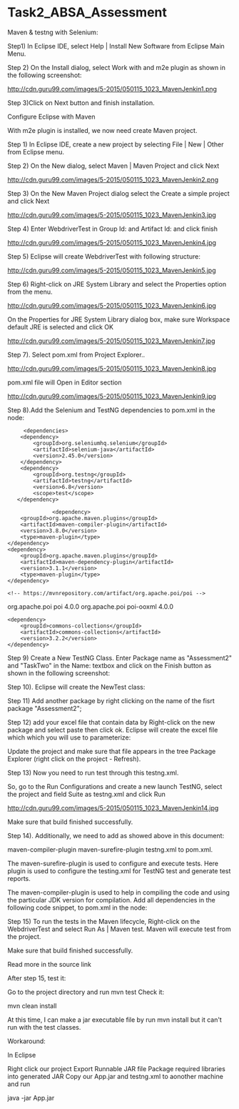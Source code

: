 # Task2_ABSA_Assessment
Maven & testng with Selenium:



Step1) In Eclipse IDE, select Help | Install New Software from Eclipse Main Menu.

Step 2) On the Install dialog, select Work with and m2e plugin as shown in the following screenshot:

http://cdn.guru99.com/images/5-2015/050115_1023_MavenJenkin1.png

Step 3)Click on Next button and finish installation.

Configure Eclipse with Maven

With m2e plugin is installed, we now need create Maven project.

Step 1) In Eclipse IDE, create a new project by selecting File | New | Other from Eclipse menu.

Step 2) On the New dialog, select Maven | Maven Project and click Next

http://cdn.guru99.com/images/5-2015/050115_1023_MavenJenkin2.png

Step 3) On the New Maven Project dialog select the Create a simple project and click Next

http://cdn.guru99.com/images/5-2015/050115_1023_MavenJenkin3.jpg

Step 4) Enter WebdriverTest in Group Id: and Artifact Id: and click finish

http://cdn.guru99.com/images/5-2015/050115_1023_MavenJenkin4.jpg

Step 5) Eclipse will create WebdriverTest with following structure:

http://cdn.guru99.com/images/5-2015/050115_1023_MavenJenkin5.jpg

Step 6) Right-click on JRE System Library and select the Properties option from the menu.

http://cdn.guru99.com/images/5-2015/050115_1023_MavenJenkin6.jpg

On the Properties for JRE System Library dialog box, make sure Workspace default JRE is selected and click OK

http://cdn.guru99.com/images/5-2015/050115_1023_MavenJenkin7.jpg

Step 7). Select pom.xml from Project Explorer..

http://cdn.guru99.com/images/5-2015/050115_1023_MavenJenkin8.jpg

pom.xml file will Open in Editor section

http://cdn.guru99.com/images/5-2015/050115_1023_MavenJenkin9.jpg

Step 8).Add the Selenium and TestNG dependencies to pom.xml in the node:

         <dependencies>           
        <dependency>              
            <groupId>org.seleniumhq.selenium</groupId>                              
            <artifactId>selenium-java</artifactId>                              
            <version>2.45.0</version>                               
        </dependency>             
        <dependency>              
            <groupId>org.testng</groupId>                               
            <artifactId>testng</artifactId>                             
            <version>6.8</version>                              
            <scope>test</scope>                                     
       </dependency> 

                  <dependency>
  		<groupId>org.apache.maven.plugins</groupId>
  		<artifactId>maven-compiler-plugin</artifactId>
  		<version>3.8.0</version>
  		<type>maven-plugin</type>
  	</dependency>
  	<dependency>
  		<groupId>org.apache.maven.plugins</groupId>
  		<artifactId>maven-dependency-plugin</artifactId>
  		<version>3.1.1</version>
  		<type>maven-plugin</type>
  	</dependency>
  	
  	<!-- https://mvnrepository.com/artifact/org.apache.poi/poi -->
<dependency>
    <groupId>org.apache.poi</groupId>
    <artifactId>poi</artifactId>
    <version>4.0.0</version>
</dependency>
  	<!-- https://mvnrepository.com/artifact/org.apache.poi/poi-ooxml -->
<dependency>
    <groupId>org.apache.poi</groupId>
    <artifactId>poi-ooxml</artifactId>
    <version>4.0.0</version>
</dependency>


  	<dependency>
  		<groupId>commons-collections</groupId>
  		<artifactId>commons-collections</artifactId>
  		<version>3.2.2</version>
  	</dependency>
  </dependencies>  
           

Step 9) Create a New TestNG Class. Enter Package name as "Assessment2" and "TaskTwo" in the Name: textbox and click on the Finish button as shown in the following screenshot:

Step 10). Eclipse will create the NewTest class:

Step 11) Add another package by right clicking on the name of the fisrt package "Assessment2";

Step 12) add your excel file that contain data by Right-click on the new package and select paste then click ok. Eclipse will create the excel file which which you will use to parameterize:


Update the project and make sure that file appears in the tree Package Explorer (right click on the project - Refresh).

Step 13) Now you need to run test through this testng.xml.

So, go to the Run Configurations and create a new launch TestNG, select the project and field Suite as testng.xml and click Run

http://cdn.guru99.com/images/5-2015/050115_1023_MavenJenkin14.jpg

Make sure that build finished successfully.

Step 14). Additionally, we need to add as showed above in this document:

maven-compiler-plugin
maven-surefire-plugin
testng.xml
to pom.xml.

The maven-surefire-plugin is used to configure and execute tests. Here plugin is used to configure the testing.xml for TestNG test and generate test reports.

The maven-compiler-plugin is used to help in compiling the code and using the particular JDK version for compilation. Add all dependencies in the following code snippet, to pom.xml in the node:

Step 15) To run the tests in the Maven lifecycle, Right-click on the WebdriverTest and select Run As | Maven test. Maven will execute test from the project.

Make sure that build finished successfully.

Read more in the source link

After step 15, test it:

Go to the project directory and run mvn test
Check it:

mvn clean install

At this time, I can make a jar executable file by run mvn install but it can't run with the test classes.

Workaround:

In Eclipse

Right click our project
Export
Runnable JAR file
Package required libraries into generated JAR
Copy our App.jar and testng.xml to aonother machine and run

java -jar App.jar
